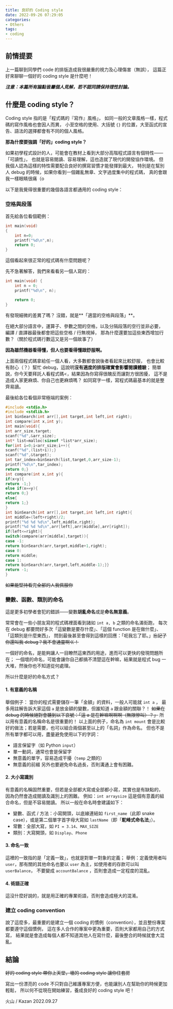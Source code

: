 ```yaml
---
title: 良好的 Coding style
date: 2022-09-26 07:29:05
categories:
- Others
tags:
- coding
---
```

## 前情提要
上一篇聊到同學們 code 的排版造成我很嚴重的視力及心理傷害（無誤），
這篇正好來聊聊一個好的 coding style 是什麼吧！

***注意：本篇所有論點皆屬個人見解，若不認同請保持理性討論。***

## 什麼是 coding style？
Coding style 指的是「程式碼的『寫作』風格」，
如同一般的文章風格一樣，程式碼的寫作風格也會因人而異，
小至空格的使用、大括號 `{}` 的位置，大至函式的宣告、語法的選擇都會有不同的個人風格。

**那為什麼要強調「好的」coding style？**

如果初學程式設計的人，可能會在教材上看到大部分高階程式語言有個特性——「可讀性」，
也就是容易閱讀、容易理解，這也造就了現代的開發協作環境。
但我個人認為這樣的特性需要配合良好的撰寫習慣才能發揮到最大，
特別是在幫別人 debug 的時候，如果你看到一個雜亂無章、文字過度集中的程式碼，
真的會跟我一樣眼睛很痛（o

以下是我覺得很重要的幾個各語言都通用的 coding style：
### 空格與段落
首先給各位看個範例：
```C
int main(void)
{
    int n=0;
    printf("%d\n",n);    
    return 0;
}
```
這個看起來很正常的程式碼有什麼問題呢？

先不急著解答，我們來看看另一個人寫的：
```C
int main(void) {
    int n = 0;
    printf("%d\n", n);

    return 0;
}
```
有發現細微的差異了嗎？
沒錯，就是**「適當的空格與段落」**。

在絕大部分語言中，運算子、參數之間的空格，以及分隔段落的空行並非必要，
編譯 / 直譯器最後都會把這些空格 / 行無視掉，
那為什麼還要加這些東西增加行數？（關於程式碼行數這又是另一個故事了）

**因為雖然機器看得懂，但人也要看得懂跟舒服啊。**

上面兩個程式碼拿給任一個人看，大多數都會說後者看起來比較舒服，
也會比較有耐心（？）幫忙 debug，這說明**沒有適度的排版確實會影響閱讀體驗**；
簡單說，你今天要拜託人看程式碼<，結果因為你寫得很醜反而讓對方很困擾，
這不是造成人家更麻煩、你自己也更麻煩嗎？
如同寫字一樣，寫程式碼最基本的就是整齊易讀。

最後給各位看個非常極端的案例：
```C
#include <stdio.h>
#include <stdlib.h>
int binSearch(int arr[],int target,int left,int right);
int compare(int x,int y);
int main(void){
int arr_size,target;
scanf("%d",&arr_size);
int* list=malloc(sizeof *list*arr_size);
for(int i=0;i<arr_size;i++){
scanf("%d",(list+i));}
scanf("%d",&target);
int tar_index=binSearch(list,target,0,arr_size-1);
printf("%d\n",tar_index);
return 0;}
int compare(int x,int y){
if(x<y){
return -1;} 
else if(x==y){
return 0;} 
else{
return 1;}
}
int binSearch(int arr[],int target,int left,int right){
int middle=(left+right)/2;
printf("%d %d %d\n",left,middle,right);
printf("%d %d %d\n",arr[left],arr[middle],arr[right]);
if(left<=right){
switch(compare(arr[middle],target)){
case -1:
return binSearch(arr,target,middle+1,right);
case 0:
return middle;
case 1:
return binSearch(arr,target,left,middle-1);}}
return -1;
}
```
~~如果能堅持看完全部的人我佩服你~~

### 變數、函數、類別的命名
這是更多初學者會犯的錯誤——變數**胡亂命名**或是**命名無意義**。

常常會在一些小朋友寫的程式碼裡面看到諸如 `int a, b` 之類的命名滿街跑，
每次在 debug 都要問好多次「這變數是要存什麼」、「這個 function 是在做什麼」、「這類別是什麼東西」，
問到最後甚至會得到這樣的回應：「呃我忘了耶。」~~忘記了你還叫我 debug？我不會通靈啊ㄍ！~~

一個好的命名，是能夠讓人一目瞭然這東西的用途，進而可以更快的發現問題所在；
一個壞的命名，可能會讓你自己都搞不清楚這在幹嘛，結果就是程式 bug 一大堆，然後你也不知道從何處理。

所以什麼是好的命名方式？

#### 1. 有意義的名稱
舉個例子：
當你的程式需要儲存一筆「金額」的資料，一般人可能就 `int a` ，
最多用註解告訴大家這個 `a` 是放金額的變數，但誰知道 `a` 跟金額的關聯？！
~~如果在 debug 的時候絕對會聽到以下哀號：「這 a 是在幹嘛啊啊啊（無限慘叫）？」~~
所以用有意義的名稱命名是很重要的！
以上面的例子，命名為 `int mount` 會是比較好的做法；若是需要，也可以組合兩個甚至以上的「名詞」作為命名。
但也不是所有單字都可以用，盡量避免使用以下的字詞：
- 語言保留字（如 Python `input`）
- 單一動詞，通常也會是保留字
- 無意義的單字，容易造成干擾（`temp` 之類的）
- 無意義的前綴
另外也要避免命名過長，否則溝通上會有困難。

#### 2. 大小寫識別
有意義的名稱固然重要，但若是全部都大寫或全部都小寫，其實也是有缺點的，
因為仍然會造成閱讀及識別上的困難。
例如：`int arraysize` 這是個有意義的組合命名，但是不容易閱讀。
所以一般在命名時會建議如下：
- 變數、函式 / 方法：小寫開頭，以底線連結如 `first_name`（此即 snake case），或是第二個單字首字母大寫如 `lastName`（即「**駝峰式命名法**」）。
- 常數：全部大寫，如 `PI = 3.14`、`MAX_SIZE`
- 類別：大寫開頭，如 `Display`、`Phone`

#### 3. 命名一致
這裡的一致指的是「定義一致」，也就是對單一對象的定義；
舉例：定義使用者叫 `user`，那有關的其他命名也要以 `user` 為主，如使用者的存款可以叫 `userBalance`，
不要變成 `accountBalance` ，否則會造成一定程度的混亂。

#### 4. 術語正確
這沒什麼好說的，就是用正確的專業術語，否則會造成極大的混淆。

### 建立 coding convention
說了這麼多，最重要的是建立一個 coding 的慣例（convention），並且整份專案都要遵守這個慣例，
這在多人合作的專案中更為重要，否則大家都用自己的方式寫，
結果就是會造成每個人都不知道其他人在寫什麼，最後整合的時候就會大混亂。

## 結論
~~好的 coding style 帶你上天堂，壞的 coding style 讓你住套房~~

寫出一份漂亮的 code 不只對自己維護專案方便，也能讓別人在幫助你的時候更加輕鬆，
所以何不從現在開始練習，養成良好的 coding style 吧！

火山 / Kazan
2022.09.27
